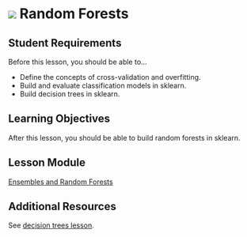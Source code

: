 # ![](https://ga-dash.s3.amazonaws.com/production/assets/logo-9f88ae6c9c3871690e33280fcf557f33.png) Random Forests

## Student Requirements

Before this lesson, you should be able to...

- Define the concepts of cross-validation and overfitting.
- Build and evaluate classification models in sklearn.
- Build decision trees in sklearn.

## Learning Objectives

After this lesson, you should be able to build random forests in sklearn.

## Lesson Module

[Ensembles and Random Forests](modules/ensembles_random_forests.ipynb)

## Additional Resources

See [decision trees lesson](https://git.generalassemb.ly/gandenberger-part-time-data-science/decision_trees/blob/master/README.md).
